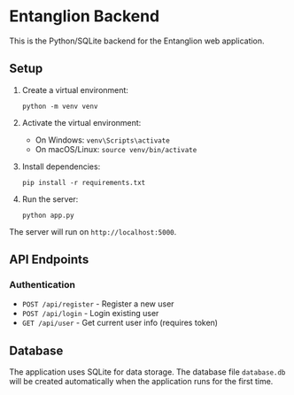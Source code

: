 
# Entanglion Backend

This is the Python/SQLite backend for the Entanglion web application.

## Setup

1. Create a virtual environment:
   ```
   python -m venv venv
   ```

2. Activate the virtual environment:
   - On Windows: `venv\Scripts\activate`
   - On macOS/Linux: `source venv/bin/activate`

3. Install dependencies:
   ```
   pip install -r requirements.txt
   ```

4. Run the server:
   ```
   python app.py
   ```

The server will run on `http://localhost:5000`.

## API Endpoints

### Authentication

- `POST /api/register` - Register a new user
- `POST /api/login` - Login existing user
- `GET /api/user` - Get current user info (requires token)

## Database

The application uses SQLite for data storage. The database file `database.db` will be created automatically when the application runs for the first time.

